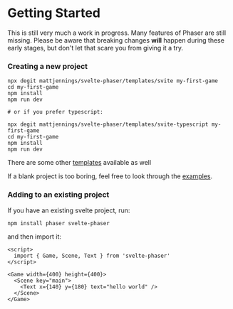 # Getting Started

This is still very much a work in progress. Many features of Phaser are still missing. Please be aware that breaking changes **will** happen during these early stages, but don't let that scare you from giving it a try.

### Creating a new project

```shell
npx degit mattjennings/svelte-phaser/templates/svite my-first-game
cd my-first-game
npm install
npm run dev

# or if you prefer typescript:

npx degit mattjennings/svelte-phaser/templates/svite-typescript my-first-game
cd my-first-game
npm install
npm run dev
```

There are some other [templates](https://github.com/mattjennings/svelte-phaser/tree/master/templates) available as well

If a blank project is too boring, feel free to look through the [examples](https://github.com/mattjennings/svelte-phaser/tree/master/examples).

### Adding to an existing project

If you have an existing svelte project, run:

```shell
npm install phaser svelte-phaser
```

and then import it:

```svelte
<script>
  import { Game, Scene, Text } from 'svelte-phaser'
</script>

<Game width={400} height={400}>
  <Scene key="main">
    <Text x={140} y={180} text="hello world" />
  </Scene>
</Game>
```
